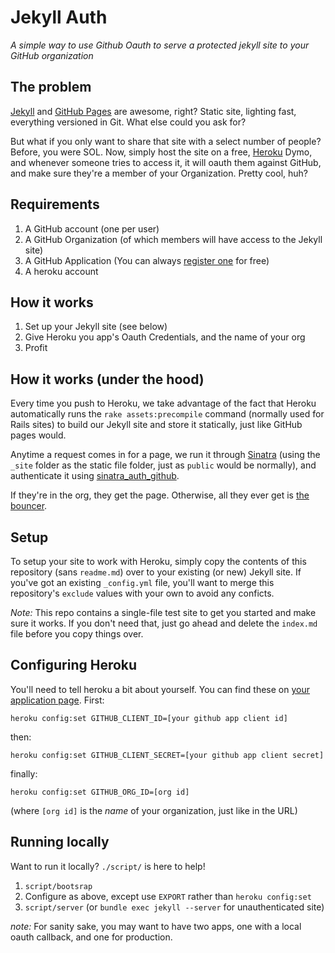# Jekyll Auth

*A simple way to use Github Oauth to serve a protected jekyll site to your GitHub organization*

## The problem

[Jekyll](http://github.com/mojombo/jekyll) and [GitHub Pages](http://pages.github.com) are awesome, right? Static site, lighting fast, everything versioned in Git. What else could you ask for?

But what if you only want to share that site with a select number of people? Before, you were SOL. Now, simply host the site on a free, [Heroku](http://heroku.com) Dymo, and whenever someone tries to access it, it will oauth them against GitHub, and make sure they're a member of your Organization. Pretty cool, huh?

## Requirements

1. A GitHub account (one per user)
2. A GitHub Organization (of which members will have access to the Jekyll site)
3. A GitHub Application (You can always [register one](https://github.com/settings/applications/new) for free)
4. A heroku account

## How it works

1. Set up your Jekyll site (see below)
2. Give Heroku you app's Oauth Credentials, and the name of your org
3. Profit

## How it works (under the hood)

Every time you push to Heroku, we take advantage of the fact that Heroku automatically runs the `rake assets:precompile` command (normally used for Rails sites) to build our Jekyll site and store it statically, just like GitHub pages would.

Anytime a request comes in for a page, we run it through [Sinatra](http://www.sinatrarb.com/) (using the `_site` folder as the static file folder, just as `public` would be normally), and authenticate it using [sinatra_auth_github](https://github.com/atmos/sinatra_auth_github).

If they're in the org, they get the page. Otherwise, all they ever get is [the bouncer](http://octodex.github.com/bouncer/).

## Setup

To setup your site to work with Heroku, simply copy the contents of this repository (sans `readme.md`) over to your existing (or new) Jekyll site. If you've got an existing `_config.yml` file, you'll want to merge this repository's `exclude` values with your own to avoid any conficts.

*Note:* This repo contains a single-file test site to get you started and make sure it works. If you don't need that, just go ahead and delete the `index.md` file before you copy things over. 

## Configuring Heroku 

You'll need to tell heroku a bit about yourself. You can find these on [your application page](https://github.com/settings/applications). First:

`heroku config:set GITHUB_CLIENT_ID=[your github app client id]`

then:

`heroku config:set GITHUB_CLIENT_SECRET=[your github app client secret]`

finally:

`heroku config:set GITHUB_ORG_ID=[org id]`

(where `[org id]` is the *name* of your organization, just like in the URL)

## Running locally

Want to run it locally? `./script/` is here to help!

1. `script/bootsrap`
2. Configure as above, except use `EXPORT` rather than `heroku config:set`
3. `script/server` (or `bundle exec jekyll --server` for unauthenticated site)

*note:* For sanity sake, you may want to have two apps, one with a local oauth callback, and one for production.